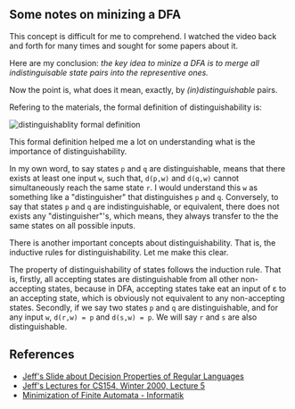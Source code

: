 
## Some notes on minizing a DFA

This concept is difficult for me to comprehend. I watched the video
back and forth for many times and sought for some papers about it.

Here are my conclusion: *the key idea to minize a DFA is to merge all
indistinguisable state pairs into the representive ones.*

Now the point is, what does it mean, exactly, by *(in)distinguishable*
pairs.


Refering to the materials, the formal definition of distinguishability
is:

![distinguishablity formal definition](//shouya.github.io/thinking-dumps/automata/notes/dist.png)

This formal definition helped me a lot on understanding what is the
importance of distinguishability.


In my own word, to say states `p` and `q` are distinguishable, means that
there exists at least one input `w`, such that, `d(p,w)` and `d(q,w)`
cannot simultaneously reach the same state `r`. I would understand
this `w` as something like a "distinguisher" that distinguishes `p`
and `q`. Conversely, to say that states `p` and `q` are
indistinguishable, or equivalent, there does not exists any
"distinguisher"'s, which means, they always transfer to the the same
states on all possible inputs.

There is another important concepts about distinguishability. That is,
the inductive rules for distinguishability. Let me make this clear.

The property of distinguishability of states follows the induction
rule. That is, firstly, all accepting states are distinguishable from
all other non-accepting states, because in DFA, accepting states take
eat an input of &epsilon; to an accepting state, which is obviously
not equivalent to any non-accepting states. Secondly, if we say two
states `p` and `q` are distinguishable, and for any input `w`,
`d(r,w) = p` and `d(s,w) = p`. We will say `r` and `s` are also
distinguishable.






## References

* [Jeff's Slide about Decision Properties of Regular Languages](http://infolab.stanford.edu/~ullman/ialc/spr10/slides/rs1.pdf)
* [Jeff's Lectures for CS154, Winter 2000, Lecture 5](http://infolab.stanford.edu/~ullman/ialc/slides/slides5.pdf)
* [Minimization of Finite Automata - Informatik](http://www.informatik.uni-bremen.de/agbs/lehre/ss05/pi2/hintergrund/minimize_dfa.pdf)
